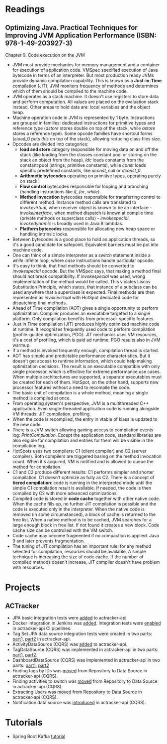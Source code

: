 # Readings

## Optimizing Java. Practical Techniques for Improving JVM Application Performance (ISBN: 978-1-49-203927-3)

Chapter 9. Code execution on the JVM

- JVM must provide mechanics for memory management and a container for execution of application code. VMSpec specified
  execution of Java bytecode in terms of an interpreter. But most production ready JVMs provide dynamic compilation
  capability. This is known as a **Just-in-Time** compilation (JIT). JVM monitors frequency of methods and determines
  which of them should be compiled to the machine code.
- JVM operates as a stack machine. It doesn't use registers to store data and perform computation. All values are placed
  on the evaluation stack instead. Other areas to hold data are: local variables and the object heap.
- Machine operation code in JVM is represented by 1 byte. Instructions are grouped in families: dedicated instructions
  for primitive types and reference type (_dstore_ stores double on top of the stack, while _astore_ stores a reference
  type). Some opcode families have shortcut forms (aload_0 puts _this_ on top of the stack), allowing reducing class
  files size.
- Opcodes are divided into categories:
    - **load and store** category responsible for moving data on and off the stack (like loading from the classes
      constant pool or storing on the stack an object from the heap). _ldc_ loads constants from the constant pool 
      (strings, primitive constants), while _const_ loads specific predefined constants, like _aconst_null_ or
      _dconst_0_.
    - **Arithmetic bytecodes** operating on primitive types, operating purely on stack.
    - **Flow control** bytecodes responsible for looping and branching (handling instructions like _if_, _for_,
      _while_).
    - **Method invocation** bytecodes responsible for transferring control to different method. Instance method calls
      are translated to _invokevirtual_, when receiver object is known to be an interface - _invokeinterface_, when
      method dispatch is known at compile time (private methods or superclass calls) - _invokespecial_. _invokedynamic_
      is broadly used in Java 8 lambdas.
    - **Platform bytecodes** responsible for allocating new heap space or handling intrinsic locks.
- Between bytecodes is a good place to hold an application threads, so it's a good candidate for safepoint. Equivalent
  barriers must be put into machine code.
- One can think of a simple interpreter as a _switch_ statement inside a _while_ infinite loop, where _case_
  instructions handle particular opcode.
- It's easy to think, that final methods should be converted to _invokespecial_ opcode. But the VMSpec says, that making
  a method final should not break compatibility. If _invokespecial_ was used, wrong implementation of the method would
  be called. This violates Liscov Substitution Principle, which states, that instance of a subclass can be used anywhere
  that a superclass is expected. Final methods are then represented as _invokevirtual_ with HotSpot dedicated code for
  dispatching final methods.
- Ahead of Time compilation (AOT) gives a single opportunity to perform optimization. Compiler produces an executable
  targeted to a single platform. Only compilation benefits from processor-specific features.
- Just in Time compilation (JIT) produces highly optimized machine code at runtime. It recognizes frequently used code
  to perform compilation (profile-guided optimization, PGO). JIT mechanics uses VM resources, it's a cost of profiling,
  which is paid ad runtime. PGO results also in JVM warmup.
- If a method is invoked frequently enough, compilation thread is started.
- AOT has simple and predictable performance characteristics. But it doesn't get access to runtime information, which
  could help making optimization decisions. The result is an executable compatible with only single processor, which is
  effective for extreme performance use cases. When multiple architectures are supported, a separate executables must be
  created for each of them. HotSpot, on the other hand, supports new processor features without a need to recompile the
  code.
- The basic unit of compilation is a whole method, meaning a single method is compiled at once.
- From operating system's perspective, JVM is a multithreaded C++ application. Even single-threaded application code is
  running alongside VM threads: JIT compilation, profiling.
- When the code is recompiled, the entry in vtable of klass is updated to the new code.
- There is a JVM switch allowing gaining access to compilation events log: _PrintCompilation_. Except the application
  code, standard libraries are also eligible for compilation and entries for them will be visible in the compilation
  log.
- HotSpots uses two compilers: C1 (client compiler) and C2 (server compiler). Both compilers are triggered basing on the
  method invocation count. When it's acquired, VM is notified and is allowed to queue the method for compilation.
- C1 and C2 produce different results: C1 performs simpler and shorter compilation. C1 doesn't optimize as fully as C2.
  There is a concept of **tiered compilation**: code is running in the interpreted mode until the simple C1 compilation
  result is available. If needed, the code is then compiled by C2 with more advanced optimizations.
- Compiled code is stored in **code cache** together with other native code. When the cache fills up, no further JIT
  compilation is possible and the code is executed only in the interpreter. When the native code is removed (in some
  circumstanced), a block of cache is returned to the free list. When a native method is to be cached, JVM searches for
  a large enough block in free list. If not found it creates a new block. Code cache size can be controlled with the VM
  switch.
- Code cache may become fragmented if no compaction is applied. Java 9 and later prevents fragmentation.
- The tuning of JIT compilation has an important rule: for any method selected for compilation, resources should be
  available. A simple technique is increasing the size of code cache. If the number of compiled methods doesn't
  increase, JIT compiler doesn't have problem with resources.

# Projects

## ACTracker

- JPA basic integration tests were [added](https://github.com/marcinciapa/actracker-api/pull/115) to actracker-api.
- Docker integration in Jenkins was [added](https://github.com/marcinciapa/equino-kubernetes/pull/3). Integration tests
  were [enabled](https://github.com/marcinciapa/actracker-api/pull/116) in actracker-api CI pipelines.
- Tag Set JPA data source integration tests were created in two
  parts: [part1](https://github.com/marcinciapa/actracker-api/pull/117), [part2](https://github.com/marcinciapa/actracker-api/pull/118)
  in actracker-api.
- ActivityDataSource (CQRS) was [added](https://github.com/marcinciapa/actracker-api/pull/120) to actracker-api.
- TagDataSource (CQRS) was implemented in actracker-api in two parts:
  [part1](https://github.com/marcinciapa/actracker-api/pull/123), [part2](https://github.com/marcinciapa/actracker-api/pull/125).
- DashboardDataSource (CQRS) was implemented in actracker-api in two
  parts: [part1](https://github.com/marcinciapa/actracker-api/pull/126), [part2](https://github.com/marcinciapa/actracker-api/pull/128)
- Finding tags by IDs was [moved](https://github.com/marcinciapa/actracker-api/pull/132) from Repository to Data
  Source in actracker-api (CQRS).
- Finding activities to switch was [moved](https://github.com/marcinciapa/actracker-api/pull/133) from Repository to
  Data Source in actracker-api (CQRS).
- Extracting Users was [moved](https://github.com/marcinciapa/actracker-api/pull/136) from Repository to Data Source in
  actracker-api
  (CQRS).
- Notification data source was [introduced](https://github.com/marcinciapa/actracker-api/pull/137) in actracker-api
  (CQRS).

# Tutorials

- Spring Boot Kafka [tutorial](https://github.com/marcinciapa/tutorials/pull/8)
